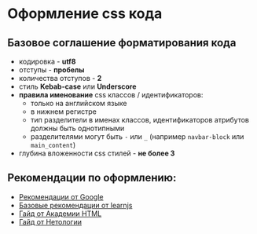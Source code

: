 # Оформление css кода

## Базовое соглашение форматирования кода
* кодировка - **utf8**
* отступы - **пробелы**
* количества отступов - **2**
* стиль **Kebab-case** или **Underscore**
* **правила именование** css классов / идентификаторов:
  * только на английском языке
  * в нижнем регистре
  * тип разделители в именах классов, идентификаторов атрибутов должны быть однотипными
  * разделителями могут быть `-` или `_` (например `navbar-block` или `main_content`)
* глубина вложенности css стилей - **не более 3**

## Рекомендации по оформлению:

* [Рекомендации от Google](https://habr.com/post/143452/)
* [Базовые рекомендации от learnjs](https://learn.javascript.ru/css-format)
* [Гайд от Академии HTML](http://codeguide.academy/html-css.html)
* [Гайд от Нетологии](https://netology-university.bitbucket.io/codestyle/css/)
